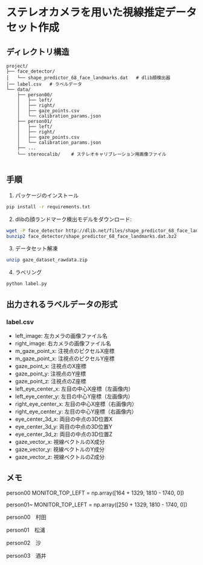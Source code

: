 # ステレオカメラを用いた視線推定データセット作成


## ディレクトリ構造
```
project/
├── face_detector/
│   └── shape_predictor_68_face_landmarks.dat   # dlib顔検出器
│── label.csv   # ラベルデータ
└── data/
    ├── person00/
    │   ├── left/
    │   ├── right/
    │   ├── gaze_points.csv
    │   └── calibration_params.json
    ├── person01/
    │   ├── left/
    │   ├── right/
    │   ├── gaze_points.csv
    │   └── calibration_params.json
    ├── ...
    └── stereocalib/    # ステレオキャリブレーション用画像ファイル


```

## 手順

1. パッケージのインストール
```bash
pip install -r requirements.txt
```

2. dlibの顔ランドマーク検出モデルをダウンロード:
```bash
wget -P face_detector http://dlib.net/files/shape_predictor_68_face_landmarks.dat.bz2
bunzip2 face_detector/shape_predictor_68_face_landmarks.dat.bz2
```

3. データセット解凍
```bash
unzip gaze_dataset_rawdata.zip
```

4. ラベリング
```bash
python label.py
```

## 出力されるラベルデータの形式

### label.csv
- left_image: 左カメラの画像ファイル名
- right_image: 右カメラの画像ファイル名
- m_gaze_point_x: 注視点のピクセルX座標
- m_gaze_point_x: 注視点のピクセルY座標
- gaze_point_x: 注視点のX座標
- gaze_point_y: 注視点のY座標
- gaze_point_z: 注視点のZ座標
- left_eye_center_x: 左目の中心X座標（左画像内）
- left_eye_center_y: 左目の中心Y座標（左画像内）
- right_eye_center_x: 左目の中心X座標（右画像内）
- right_eye_center_y: 左目の中心Y座標（右画像内）
- eye_center_3d_x: 両目の中点の3D位置X
- eye_center_3d_y: 両目の中点の3D位置Y
- eye_center_3d_z: 両目の中点の3D位置Z
- gaze_vector_x: 視線ベクトルのX成分
- gaze_vector_y: 視線ベクトルのY成分
- gaze_vector_z: 視線ベクトルのZ成分





## メモ

person00
MONITOR_TOP_LEFT = np.array([164 + 1329, 1810 - 1740, 0])

person01~
MONITOR_TOP_LEFT = np.array([250 + 1329, 1810 - 1740, 0])


person00　村田

person01　松浦

person02　沙

person03　酒井

